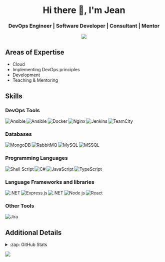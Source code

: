 <h1 align="center">Hi there 👋, I'm Jean</h1>
<h3 align="center">DevOps Engineer | Software Developer | Consultant | Mentor</h3>

<p align="center">
<a href="https://linkedin.com/in/jeangeorges">
  <img src="https://img.shields.io/badge/LinkedIn-blue?style=flat&logo=linkedin&labelColor=gray"/>
</a>

## Areas of Expertise
- Cloud
- Implementing DevOps principles
- Development
- Teaching & Mentoring
  
## Skills

### DevOps Tools
  
<img align="left" alt="Ansible" src="https://img.shields.io/badge/Terraform-7B42BC?style=for-the-badge&logo=terraform&logoColor=white" />
<img align="left" alt="Ansible" src="https://img.shields.io/badge/Ansible-000000?style=for-the-badge&logo=ansible&logoColor=white" />
<img align="left" alt="Docker" src="https://img.shields.io/badge/Docker-2CA5E0?style=for-the-badge&logo=docker&logoColor=white" />
<img align="left" alt="Nginx" src="https://img.shields.io/badge/Nginx-009639?style=for-the-badge&logo=nginx&logoColor=white" />
<img align="left" alt="Jenkins" src="https://img.shields.io/badge/Jenkins-D24939?style=for-the-badge&logo=Jenkins&logoColor=white" />
<img alt="TeamCity" src="https://img.shields.io/badge/TeamCity-000000?style=for-the-badge&logo=TeamCity&logoColor=white" />

### Databases 
  
<img align="left" alt="MongoDB" src="https://img.shields.io/badge/MongoDB-4EA94B?style=for-the-badge&logo=mongodb&logoColor=white" />
<img align="left" alt="RabbitMQ" src="https://img.shields.io/badge/rabbitmq-%23FF6600.svg?&style=for-the-badge&logo=rabbitmq&logoColor=white" />
<img align="left" alt="MySQL" src="https://img.shields.io/badge/MySQL-005C84?style=for-the-badge&logo=mongodb&logoColor=white" />
<img alt="MSSQL" src="https://img.shields.io/badge/MSSQL-CC2927?style=for-the-badge&logo=microsoft-sql-server&logoColor=white" />

### Programming Languages

<img align="left" alt="Shell Script" src="https://img.shields.io/badge/Shell_Script-121011?style=for-the-badge&logo=gnu-bash&logoColor=white" />
<img align="left" alt="C#" src="https://img.shields.io/badge/C%23-239120?style=for-the-badge&logo=c-sharp&logoColor=white" />
<img align="left" alt="JavaScript" src="https://img.shields.io/badge/JavaScript-323330?style=for-the-badge&logo=javascript&logoColor=F7DF1E" />
<img alt="TypeScript" src="https://img.shields.io/badge/TypeScript-007ACC?style=for-the-badge&logo=typescript&logoColor=white" />
  
### Language Frameworks and libraries

<img align="left" alt=".NET" src="https://img.shields.io/badge/.NET-512BD4?style=for-the-badge&logo=dotnet&logoColor=white" />
<img align="left" alt="Express.js" src="https://img.shields.io/badge/Express.js-000000?style=for-the-badge&logo=express&logoColor=white" />
<img align="left" alt=".NET" src="https://img.shields.io/badge/.NET-512BD4?style=for-the-badge&logo=dotnet&logoColor=white" />
<img align="left" alt="Node js" src="https://img.shields.io/badge/Node.js-339933?style=for-the-badge&logo=nodedotjs&logoColor=white" />
<img alt="React" src="https://img.shields.io/badge/React-20232A?style=for-the-badge&logo=react&logoColor=61DAFB" />

### Other Tools

<img alt="Jira" src="https://img.shields.io/badge/Jira-0052CC?style=for-the-badge&logo=Jira&logoColor=white" />
  
## Additional Details

<details>
  <summary>:zap: GitHub Stats</summary>
  <img align="left" alt="jeangougou's GitHub Stats" src="https://github-readme-stats-mejk.vercel.app/api/top-langs/?username=jeangougou&layout=compact&theme=gruvbox" />
</details>

![](https://hit.yhype.me/github/profile?user_id=2731853)
<!--
**jeangougou/jeangougou** is a ✨ _special_ ✨ repository because its `README.md` (this file) appears on your GitHub profile.

Here are some ideas to get you started:

- 🔭 I’m currently working on ...
- 🌱 I’m currently learning ...
- 👯 I’m looking to collaborate on ...
- 🤔 I’m looking for help with ...
- 💬 Ask me about ...
- 📫 How to reach me: ...
- 😄 Pronouns: ...
- ⚡ Fun fact: ...
-->
